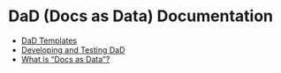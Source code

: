 # DaD (Docs as Data) Documentation

* [DaD Templates](templates.md)
* [Developing and Testing DaD](dev/index.md)
* [What is “Docs as Data”?](docs-as-data.md)
